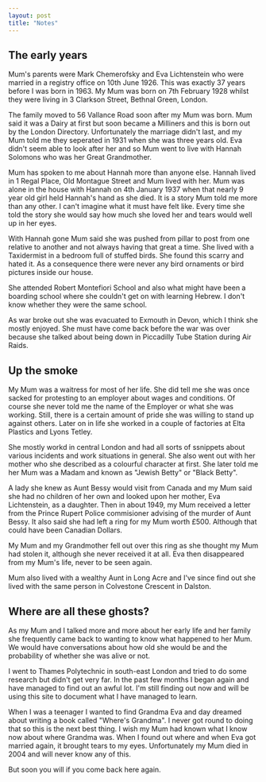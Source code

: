 ```yaml
---
layout: post
title: "Notes"
---
```


## The early years

Mum's parents were Mark Chemerofsky and Eva Lichtenstein who were married in a registry office on 10th June 1926.  This was exactly 37 years before I was born in 1963.  My Mum was born on 7th February 1928 whilst they were living in 3 Clarkson Street, Bethnal Green, London.

The family moved to 56 Vallance Road soon after my Mum was born.  Mum said it was a Dairy at first but soon became a Milliners and this is born out by the London Directory.  Unfortunately the marriage didn't last, and my Mum told me they seperated in 1931 when she was three years old.  Eva didn't seem able to look after her and so Mum went to live with Hannah Solomons who was her Great Grandmother.

Mum has spoken to me about Hannah more than anyone else.  Hannah lived in 1 Regal Place, Old Montague Street and Mum lived with her.  Mum was alone in the house with Hannah on 4th January 1937 when that nearly 9 year old girl held Hannah's hand as she died.  It is a story Mum told me more than any other.  I can't imagine what it must have felt like.  Every time she told the story she would say how much she loved her and tears would well up in her eyes.

With Hannah gone Mum said she was pushed from pillar to post from one relative to another and not always having that great a time.  She lived with a Taxidermist in a bedroom full of stuffed birds.  She found this scarry and hated it.  As a consequence there were never any bird ornaments or bird pictures inside our house.

She attended Robert Montefiori School and also what might have been a boarding school where she couldn't get on with learning Hebrew.  I don't know whether they were the same school.

As war broke out she was evacuated to Exmouth in Devon, which I think she mostly enjoyed.  She must have come back before the war was over because she talked about being down in Piccadilly Tube Station during Air Raids.

## Up the smoke

My Mum was a waitress for most of her life.  She did tell me she was once sacked for protesting to an employer about wages and conditions.  Of course she never told me the name of the Employer or what she was working.  Still, there is a certain amount of pride she was willing to stand up against others.  Later on in life she worked in a couple of factories at Elta Plastics and Lyons Tetley.

She mostly workd in central London and had all sorts of ssnippets about various incidents and work situations in general.  She also went out with her mother who she described as a colourful character at first.  She later told me her Mum was a Madam and known as "Jewish Betty" or "Black Betty".  

A lady she knew as Aunt Bessy would visit from Canada and my Mum said she had no children of her own and looked upon her mother, Eva Lichtenstein, as a daughter.  Then in about 1949, my Mum received a letter from the Prince Rupert Police commisioner advising of the murder of Aunt Bessy.  It also said she had left a ring for my Mum worth £500.  Although that could have been Canadian Dollars.

My Mum and my Grandmother fell out over this ring as she thought my Mum had stolen it, although she never received it at all.  Eva then disappeared from my Mum's life, never to be seen again.

Mum also lived with a wealthy Aunt in Long Acre and I've since find out she lived with the same person in Colvestone Crescent in Dalston.

## Where are all these ghosts?

As my Mum and I talked more and more about her early life and her family she frequently came back to wanting to know what happened to her Mum.  We would have conversations about how old she would be and the probability of whether she was alive or not.

I went to Thames Polytechnic in south-east London and tried to do some research but didn't get very far.  In the past few months I began again and have managed to find out an awful lot.  I'm still finding out now and will be using this site to document what I have managed to learn.

When I was a teenager I wanted to find Grandma Eva and day dreamed about writing a book called "Where's Grandma".  I never got round to doing that so this is the next best thing.  I wish my Mum had known what I know now about where Grandma was.  When I found out where and when Eva got married again, it brought tears to my eyes.  Unfortunately my Mum died in 2004 and will never know any of this.

But soon you will if you come back here again.
